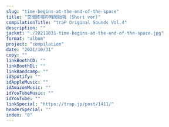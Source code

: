 ```yaml
---
slug: "time-begins-at-the-end-of-the-space"
title: "空間終端の時間始端 (Short ver)"
compilationTitle: "traP Original Sounds Vol.4"
description: ""
jacket: "./20211031-time-begins-at-the-end-of-the-space.jpg"
format: "album"
project: "compilation"
date: "2021/10/31"
copy: ""
linkBoothCD: ""
linkBoothDL: ""
linkBandcamp: ""
idSpotify: ""
idAppleMusic: ""
idAmazonMusic: ""
idYouTubeMusic: ""
idYouTube: ""
linkSpecial: "https://trap.jp/post/1411/"
headerSpecial: ""
index: "0"
---
```

